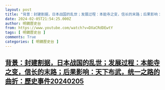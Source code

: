 ```yaml
---
layout: post
title: "背景：封建割据，日本战国的乱世；发展过程：本能寺之变，信长的末路；后果影响：天下布武，统一之路的曲折：歷史事件20240205"
date: 2024-02-05T21:54:25.000Z
author: 明鏡歷史台
from: https://www.youtube.com/watch?v=DXaCRdDEwtY
tags: [ 明鏡歷史台 ]
comments: True
categories: [ 明鏡歷史台 ]
---
```

<!--1707170065000-->
[背景：封建割据，日本战国的乱世；发展过程：本能寺之变，信长的末路；后果影响：天下布武，统一之路的曲折：歷史事件20240205](https://www.youtube.com/watch?v=DXaCRdDEwtY)
------

<div>

</div>
